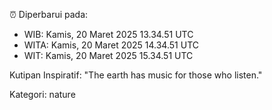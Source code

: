 ⏰ Diperbarui pada:
- WIB: Kamis, 20 Maret 2025 13.34.51 UTC
- WITA: Kamis, 20 Maret 2025 14.34.51 UTC
- WIT: Kamis, 20 Maret 2025 15.34.51 UTC

Kutipan Inspiratif:
"The earth has music for those who listen."


Kategori: nature

